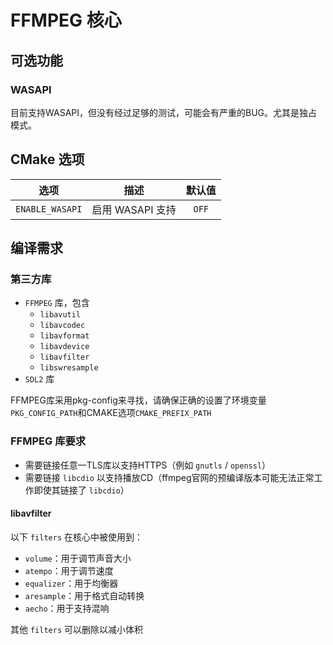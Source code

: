 # FFMPEG 核心
## 可选功能
### WASAPI
目前支持WASAPI，但没有经过足够的测试，可能会有严重的BUG。尤其是独占模式。
## CMake 选项
|选项|描述|默认值|
|:-:|:-:|:-:|
|`ENABLE_WASAPI`|启用 WASAPI 支持|`OFF`|
## 编译需求
### 第三方库
* `FFMPEG` 库，包含
    * `libavutil`
    * `libavcodec`
    * `libavformat`
    * `libavdevice`
    * `libavfilter`
    * `libswresample`
* `SDL2` 库

FFMPEG库采用pkg-config来寻找，请确保正确的设置了环境变量`PKG_CONFIG_PATH`和CMAKE选项`CMAKE_PREFIX_PATH`
### FFMPEG 库要求
* 需要链接任意一TLS库以支持HTTPS（例如 `gnutls` / `openssl`）
* 需要链接 `libcdio` 以支持播放CD（ffmpeg官网的预编译版本可能无法正常工作即使其链接了 `libcdio`）
#### libavfilter
以下 `filters` 在核心中被使用到：
* `volume`：用于调节声音大小
* `atempo`：用于调节速度
* `equalizer`：用于均衡器
* `aresample`：用于格式自动转换
* `aecho`：用于支持混响

其他 `filters` 可以删除以减小体积
